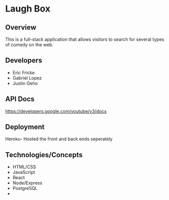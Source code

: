 # Laugh Box

## Overview
This is a full-stack application that allows visitors to search for several types of comedy on the web. 

## Developers
- Eric Fricke
- Gabriel Lopez
- Justin Geho 

## API Docs
https://developers.google.com/youtube/v3/docs

## Deployment
Heroku- Hosted the front and back ends seperately

## Technologies/Concepts
- HTML/CSS
- JavaScript
- React
- Node/Express
- PostgreSQL
- 
